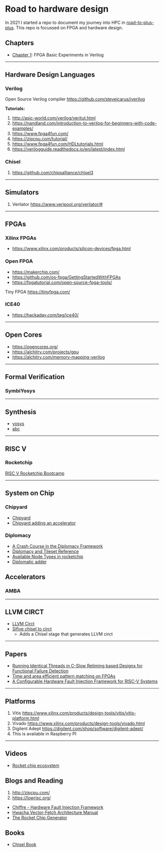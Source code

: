 # Road to hardware design

In 2021 I started a repo to document my journey into HPC in [road-to-plus-plus](https://github.com/Mark1626/road-to-plus-plus). This repo is focussed on FPGA and hardware design.

## Chapters 

- [Chapter 1](./chapter-1/): FPGA Basic Experiments in Verilog


-------------------------------------------------------------------------------------------

## Hardware Design Languages

### Verilog

Open Source Verilog compiler https://github.com/steveicarus/iverilog

**Tutorials:**

1. http://asic-world.com/verilog/veritut.html
2. https://nandland.com/introduction-to-verilog-for-beginners-with-code-examples/
3. https://www.fpga4fun.com/
4. https://zipcpu.com/tutorial/
5. https://www.fpga4fun.com/HDLtutorials.html
6. https://verilogguide.readthedocs.io/en/latest/index.html

### Chisel

1. https://github.com/chipsalliance/chisel3

-------------------------------------------------------------------------------------------

## Simulators

1. Verilator https://www.veripool.org/verilator/#

-------------------------------------------------------------------------------------------

## FPGAs

### Xilinx FPGAs

- https://www.xilinx.com/products/silicon-devices/fpga.html

### Open FPGA

- https://makerchip.com/
- https://github.com/os-fpga/GettingStartedWithFPGAs
- https://fpgatutorial.com/open-source-fpga-tools/

Tiny FPGA https://tinyfpga.com/

### ICE40

- https://hackaday.com/tag/ice40/

-------------------------------------------------------------------------------------------

## Open Cores

- https://opencores.org/
- https://alchitry.com/projects/gpu
- https://alchitry.com/memory-mapping-verilog

-------------------------------------------------------------------------------------------

## Formal Verification

### SymbiYosys


-------------------------------------------------------------------------------------------

## Synthesis

- [yosys](https://yosyshq.net/yosys/)
- [abc](https://people.eecs.berkeley.edu/~alanmi/abc/)

--------------------------------------------------------------------------------------------

## RISC V

### Rocketchip

[RISC V Rocketchip Bootcamp](https://riscv.org/wp-content/uploads/2015/01/riscv-rocket-chip-tutorial-bootcamp-jan2015.pdf)

--------------------------------------------------------------------------------------------

## System on Chip

### Chipyard

- [Chipyard](https://fires.im/isca21-slides-pdf/02_chipyard_basics.pdf)
- [Chipyard adding an accelerator](https://chipyard.readthedocs.io/en/1.0.0/Customization/Adding-An-Accelerator.html)

### Diplomacy

- [A Crash Course in the Diplomacy Framework](https://www.youtube.com/watch?v=4VfMCO4q26g)
- [Diplomacy and Tileset Reference](https://chipyard.readthedocs.io/en/latest/TileLink-Diplomacy-Reference/index.html)
- [Available Node Types in rocketchip](https://github.com/chipsalliance/rocket-chip/blob/master/src/main/scala/diplomacy/Nodes.scala)
- [Diplomatic adder](https://github.com/chipsalliance/rocket-chip/blob/master/docs/src/diplomacy/adder_tutorial.md)

## Accelerators



### AMBA

--------------------------------------------------------------------------------------------

## LLVM CIRCT

- [LLVM Circt](https://github.com/llvm/circt)
- [Sifive chisel to circt](https://github.com/sifive/chisel-circt)
  + Adds a Chisel stage that generates LLVM circt

--------------------------------------------------------------------------------------------

## Papers

- [Running Identical Threads in C-Slow Retiming based Designs for Functional Failure Detection](https://arxiv.org/pdf/1502.01237.pdf)
- [Time and area efficient pattern matching on FPGAs](https://dl.acm.org/doi/10.1145/968280.968312)
- [A Configurable Hardware Fault Injection Framework for RISC-V Systems](https://carrv.github.io/2018/papers/CARRV_2018_paper_2.pdf)


-------------------------------------------------------------------------------------------

## Platforms

1. Vitis https://www.xilinx.com/products/design-tools/vitis/vitis-platform.html
2. Vivado https://www.xilinx.com/products/design-tools/vivado.html
3. Digilent Adept https://digilent.com/shop/software/digilent-adept/
  1. This is available in Raspberry PI

-------------------------------------------------------------------------------------------

## Videos

- [Rocket chip ecosystem](https://www.youtube.com/watch?v=Eko86PGEoDY)

## Blogs and Reading

1. http://zipcpu.com/
2. https://lowrisc.org/

- [Chiffre - Hardware Fault Injection Framework](https://carrv.github.io/2018/papers/CARRV_2018_paper_2.pdf)
- [Hwacha Vector-Fetch Architecture Manual](https://www2.eecs.berkeley.edu/Pubs/TechRpts/2015/EECS-2015-262.pdf)
- [The Rocket Chip Generator](https://www2.eecs.berkeley.edu/Pubs/TechRpts/2016/EECS-2016-17.pdf)

## Books

- [Chisel Book](http://www.imm.dtu.dk/~masca/chisel-book.pdf)


